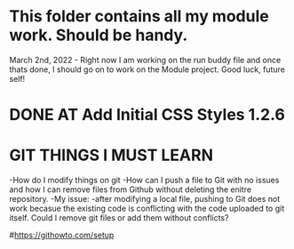 # This folder contains all my module work. Should be handy. 


March 2nd, 2022 - Right now I am working on the run buddy file and once thats done, I should go on to work on the Module project. Good luck, future self! 
# DONE AT Add Initial CSS Styles 1.2.6

# GIT THINGS I MUST LEARN
-How do I modify things on git 
	-How can I push a file to Git with no issues and how I can remove files from Github without deleting the enitre repository. 
-My issue:
	-after modifying a local file, pushing to Git does not work becasue the existing code is conflicting with the code uploaded to git itself. Could I remove git files or add them without conflicts?

#https://githowto.com/setup 